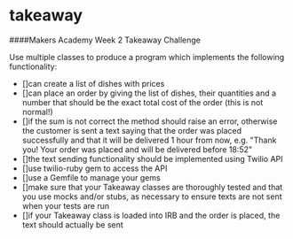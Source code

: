 takeaway
========

####Makers Academy Week 2 Takeaway Challenge

Use multiple classes to produce a program which implements the following functionality:

- []can create a list of dishes with prices
- []can place an order by giving the list of dishes, their quantities and a number that should be the exact total cost of the order (this is not normal!) 
- []if the sum is not correct the method should raise an error, otherwise the customer is sent a text saying that the order was placed successfully and that it will be delivered 1 hour from now, e.g. "Thank you! Your order was placed and will be delivered before 18:52"
- []the text sending functionality should be implemented using Twilio API 
- []use twilio-ruby gem to access the API
- []use a Gemfile to manage your gems
- []make sure that your Takeaway classes are thoroughly tested and that you use mocks and/or stubs, as necessary to ensure texts are not sent when your tests are run
- []if your Takeaway class is loaded into IRB and the order is placed, the text should actually be sent
